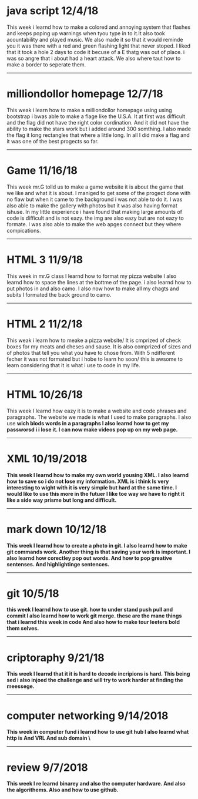 # java script 12/4/18
This week i learnd how to make a colored and annoying system that flashes and keeps poping up warnings when tyou type in to 
it.It also took acountability and played music.
We also made it so that it would reminde you it was there with a red and green flashing light that never stoped.
I liked that it took a hole 2 days to code it becuse of a E thatg was out of place.
i was so angre that i about had a heart attack.
We also where taut how to make a border to seperate them.

---

# milliondollor homepage 12/7/18
This weak i learn how to make a milliondollor homepage using using bootstrap i bwas able to make a flage like the U.S.A.
It at first was difficult and the flag did not have the right color cordination.
And it did not have the ability to make the stars work but i added around 300 somthing.
I also made the flag it long rectangles that where a little long.
In all I did make a flag and it was one of the best progects so far.

---

# Game 11/16/18
This week mr.G tolld us to make a game website it is about the game that we like and what it is about.
I maniged to get some of the progect done with no flaw but when it came to the background i was not able to do it.
I was also able to make the gallery with photos but it was also having format ishuse.
In my little experience i have found that making large amounts of code is difficult and is not eazy.
the img are also eazy but are not eazy to formate.
I was also able to make the web apges connect but they where compications.

---

# HTML 3 11/9/18
This week in mr.G class I learnd how to format my pizza website
I also learnd how to space the lines at the bottme of the page.
i also learnd how to put photos in and also camo.
I also now how to make all my chagts and subits
I formated the back ground to camo.

---

# HTML 2 11/2/18
This weak i learn how to meake a pizza website/
It is cmprized of check boxes for my meats and cheses and sause.
It is also comprized of sizes and of photos that tell you what you have to chose from.
With 5 ndifferent fecher it was not formated but i hobe to learn ho soon/
this is awsome to learn considering that it is what i use to code in my life.

---

# HTML 10/26/18
This week I learnd how eazy it is to make a website and code phrases and paragraphs.
The website we made is what I used <h1-6> to make paragraphs.
I also use <b> wich blods words in a paragraphs
I also learnd how to get my passworsd i i lose it.
I can now make videos pop up on my web page.

---

# XML 10/19/2018
This week I learnd how to make my own world yousing XML.
I also learnd how to save so i do not lose my information.
XML is i think Is very interesting to wight with it is very simple but hard at the same time.
I would like to use this more in the futuer
I like toe way we have to right it like a side way prisme but long and difficult.

---

# mark down 10/12/18
This week I learnd how to create a photo in git.
I also learnd how to make git commands work.
Another thing is that saving your work is important.
I also learnd how corectley pop out words.
And how to pop greative sentenses.
And highlightinge sentences.

---

# git 10/5/18
this week I learnd how to use git. 
how to under stand push pull and commit
I also learnd how to work git merge.
these are the mane things that i learnd this week in code
And also how to make tour leeters bold them selves.

---

# criptoraphy 9/21/18
This week I learnd that it it is hard to decode incripions is hard.
This being sed i also injoed the challenge and will try to work harder at finding the meessege.

---
# computer networking 9/14/2018

This week in computer fund i learnd how to use git hub
I also learnd what http is
And VRL
And sub domain \

---

# review 9/7/2018

This week I re learnd binarey and also the computer hardware.
And also the algorithems.
Also and how to use github.
